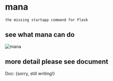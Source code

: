 mana
====

    the missing startapp command for Flask

## see what mana can do

![mana](http://7xj431.com1.z0.glb.clouddn.com/mana2.gif)

## more detail please see document
Doc: {sorry, still writing!}
